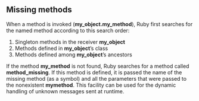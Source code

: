 ## Missing methods

When a method is invoked (**my_object.my_method**), Ruby first searches for the named method according to 
this search order:
1. Singleton methods in the receiver **my_object** 
2. Methods defined in **my_object**’s class
3. Methods defined among **my_object**’s ancestors

If the method **my_method** is not found, Ruby searches for a method called **method_missing**. If this method 
is defined, it is passed the name of the missing method (as a symbol) and all the parameters that 
were passed to the nonexistent **mymethod**. This facility can be used for the dynamic handling of 
unknown messages sent at runtime.